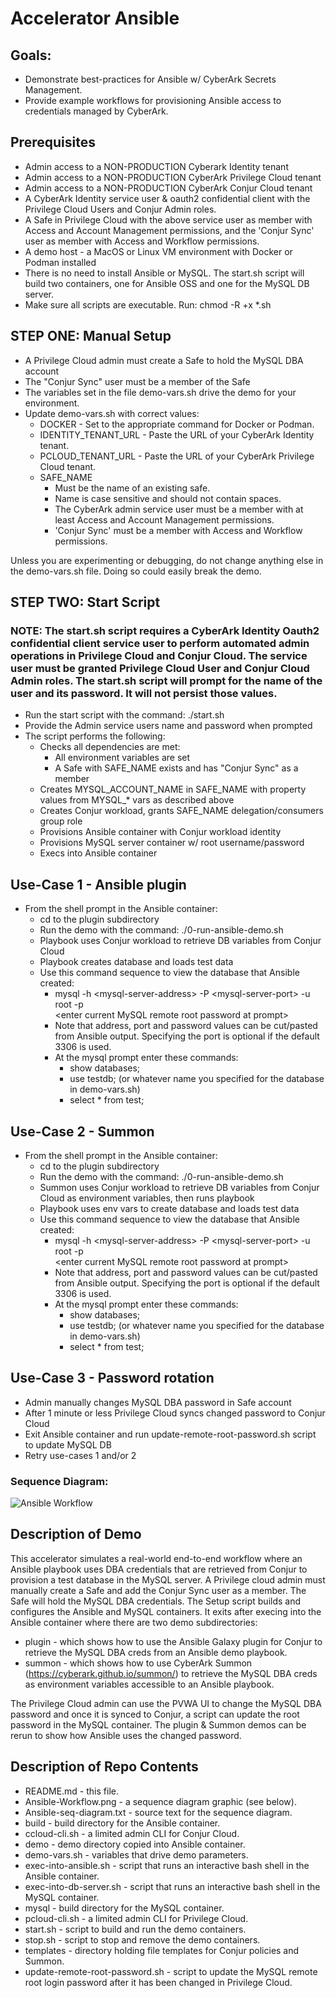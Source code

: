 # Accelerator Ansible

## Goals:
- Demonstrate best-practices for Ansible w/ CyberArk Secrets Management.
- Provide example workflows for provisioning Ansible access to credentials managed by CyberArk.

## Prerequisites
 - Admin access to a NON-PRODUCTION Cyberark Identity tenant
 - Admin access to a NON-PRODUCTION CyberArk Privilege Cloud tenant
 - Admin access to a NON-PRODUCTION CyberArk Conjur Cloud tenant
 - A CyberArk Identity service user & oauth2 confidential client with the Privilege Cloud Users and Conjur Admin roles.
 - A Safe in Privilege Cloud with the above service user as member with Access and Account Management permissions, and the 'Conjur Sync' user as member with Access and Workflow permissions.
 - A demo host - a MacOS or Linux VM environment with Docker or Podman installed
 - There is no need to install Ansible or MySQL. The start.sh script will build two containers, one for Ansible OSS and one for the MySQL DB server.
 - Make sure all scripts are executable. Run: chmod -R +x *.sh

## STEP ONE: Manual Setup
 - A Privilege Cloud admin must create a Safe to hold the MySQL DBA account
 - The "Conjur Sync" user must be a member of the Safe
 - The variables set in the file demo-vars.sh drive the demo for your environment.
 - Update demo-vars.sh with correct values:
   - DOCKER - Set to the appropriate command for Docker or Podman.
   - IDENTITY_TENANT_URL - Paste the URL of your CyberArk Identity tenant.
   - PCLOUD_TENANT_URL - Paste the URL of your CyberArk Privilege Cloud tenant.
   - SAFE_NAME
     - Must be the name of an existing safe.
     - Name is case sensitive and should not contain spaces.
     - The CyberArk admin service user must be a member with at least Access and Account Management permissions.
     - 'Conjur Sync' must be a member with Access and Workflow permissions.

Unless you are experimenting or debugging, do not change anything else in the demo-vars.sh file. Doing so could easily break the demo.

## STEP TWO: Start Script

### NOTE: The start.sh script requires a CyberArk Identity Oauth2 confidential client service user to perform automated admin operations in Privilege Cloud and Conjur Cloud. The service user must be granted Privilege Cloud User and Conjur Cloud Admin roles. The start.sh script will prompt for the name of the user and its password. It will not persist those values.

 - Run the start script with the command: ./start.sh
 - Provide the Admin service users name and password when prompted
 - The script performs the following:
   - Checks all dependencies are met:
     - All environment variables are set
     - A Safe with SAFE_NAME exists and has "Conjur Sync" as a member
   - Creates MYSQL_ACCOUNT_NAME in SAFE_NAME with property values from MYSQL_* vars as described above
   - Creates Conjur workload, grants SAFE_NAME delegation/consumers group role
   - Provisions Ansible container with Conjur workload identity
   - Provisions MySQL server container w/ root username/password
   - Execs into Ansible container

## Use-Case 1 - Ansible plugin
 - From the shell prompt in the Ansible container:
   - cd to the plugin subdirectory
   - Run the demo with the command: ./0-run-ansible-demo.sh
   - Playbook uses Conjur workload to retrieve DB variables from Conjur Cloud 
   - Playbook creates database and loads test data
   - Use this command sequence to view the database that Ansible created:
     - mysql -h \<mysql-server-address\> -P \<mysql-server-port\> -u root -p \
       \<enter current MySQL remote root password at prompt\>
     - Note that address, port and password values can be cut/pasted from Ansible output. Specifying the port is optional if the default 3306 is used.
     - At the mysql prompt enter these commands:
       - show databases;
       - use testdb; (or whatever name you specified for the database in demo-vars.sh)
       - select * from test;

## Use-Case 2 - Summon
 - From the shell prompt in the Ansible container:
   - cd to the plugin subdirectory
   - Run the demo with the command: ./0-run-ansible-demo.sh
   - Summon uses Conjur workload to retrieve DB variables from Conjur Cloud as environment variables, then runs playbook
   - Playbook uses env vars to create database and loads test data
   - Use this command sequence to view the database that Ansible created:
     - mysql -h \<mysql-server-address\> -P \<mysql-server-port\> -u root -p \
       \<enter current MySQL remote root password at prompt\>
     - Note that address, port and password values can be cut/pasted from Ansible output. Specifying the port is optional if the default 3306 is used.
     - At the mysql prompt enter these commands:
       - show databases;
       - use testdb; (or whatever name you specified for the database in demo-vars.sh)
       - select * from test;

## Use-Case 3 - Password rotation
 - Admin manually changes MySQL DBA password in Safe account
 - After 1 minute or less Privilege Cloud syncs changed password to Conjur Cloud
 - Exit Ansible container and run update-remote-root-password.sh script to update MySQL DB
 - Retry use-cases 1 and/or 2

### Sequence Diagram:
![Ansible Workflow](https://github.com/conjurdemos/Accelerator-Ansible/blob/main/Ansible-Workflow.png?raw=true)

## Description of Demo
This accelerator simulates a real-world end-to-end workflow where an Ansible playbook uses DBA credentials that are retrieved from Conjur to provision a test database in the MySQL server.
A Privilege cloud admin must manually create a Safe and add the Conjur Sync user as a member. The Safe will hold the MySQL DBA credentials. The Setup script builds and configures the Ansible and MySQL containers. It exits after execing into the Ansible container where there are two demo subdirectories:
 - plugin - which shows how to use the Ansible Galaxy plugin for Conjur to retrieve the MySQL DBA creds from an Ansible demo playbook.
 - summon - which shows how to use CyberArk Summon (https://cyberark.github.io/summon/) to retrieve the MySQL DBA creds as environment variables accessible to an Ansible playbook.

The Privilege Cloud admin can use the PVWA UI to change the MySQL DBA password and once it is synced to Conjur, a script can update the root password in the MySQL container. The plugin & Summon demos can be rerun to show how Ansible uses the changed password.

## Description of Repo Contents
 - README.md - this file.
 - Ansible-Workflow.png - a sequence diagram graphic (see below).
 - Ansible-seq-diagram.txt - source text for the sequence diagram.
 - build - build directory for the Ansible container.
 - ccloud-cli.sh - a limited admin CLI for Conjur Cloud.
 - demo - demo directory copied into Ansible container.
 - demo-vars.sh - variables that drive demo parameters.
 - exec-into-ansible.sh - script that runs an interactive bash shell in the Ansible container.
 - exec-into-db-server.sh - script that runs an interactive bash shell in the MySQL container.
 - mysql - build directory for the MySQL container.
 - pcloud-cli.sh - a limited admin CLI for Privilege Cloud.
 - start.sh - script to build and run the demo containers.
 - stop.sh - script to stop and remove the demo containers.
 - templates - directory holding file templates for Conjur policies and Summon.
 - update-remote-root-password.sh - script to update the MySQL remote root login password after it has been changed in Privilege Cloud.


